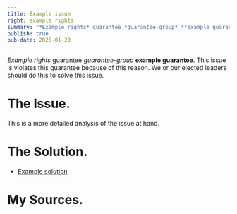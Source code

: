 ```yaml
---
title: Example issue
right: example rights
summary: "*Example rights* guarantee *guarantee-group* **example guarantee**. This issue violates this guarantee because of this reason. We or our elected leaders should do this to solve this issue."
publish: true
pub-date: 2025-01-20
---
```

*Example rights* guarantee *guarantee-group* **example guarantee**. This issue is violates this guarantee because of this reason. We or our elected leaders should do this to solve this issue.

# The Issue. 

This is a more detailed analysis of the issue at hand.

# The Solution.

- [Example solution](Solutions/example-solution.md)

# My Sources.

